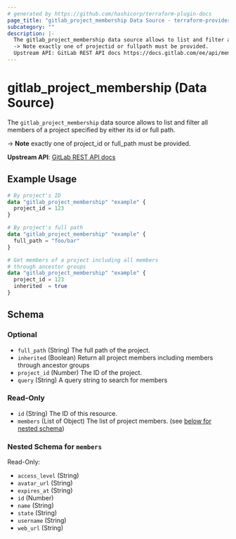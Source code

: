 ```yaml
---
# generated by https://github.com/hashicorp/terraform-plugin-docs
page_title: "gitlab_project_membership Data Source - terraform-provider-gitlab"
subcategory: ""
description: |-
  The gitlab_project_membership data source allows to list and filter all members of a project specified by either its id or full path.
  -> Note exactly one of projectid or fullpath must be provided.
  Upstream API: GitLab REST API docs https://docs.gitlab.com/ee/api/members.html#list-all-members-of-a-group-or-project
---
```


# gitlab_project_membership (Data Source)

The `gitlab_project_membership` data source allows to list and filter all members of a project specified by either its id or full path.

-> **Note** exactly one of project_id or full_path must be provided.

**Upstream API**: [GitLab REST API docs](https://docs.gitlab.com/ee/api/members.html#list-all-members-of-a-group-or-project)

## Example Usage

```terraform
# By project's ID
data "gitlab_project_membership" "example" {
  project_id = 123
}

# By project's full path
data "gitlab_project_membership" "example" {
  full_path = "foo/bar"
}

# Get members of a project including all members
# through ancestor groups
data "gitlab_project_membership" "example" {
  project_id = 123
  inherited  = true
}
```

<!-- schema generated by tfplugindocs -->
## Schema

### Optional

- `full_path` (String) The full path of the project.
- `inherited` (Boolean) Return all project members including members through ancestor groups
- `project_id` (Number) The ID of the project.
- `query` (String) A query string to search for members

### Read-Only

- `id` (String) The ID of this resource.
- `members` (List of Object) The list of project members. (see [below for nested schema](#nestedatt--members))

<a id="nestedatt--members"></a>
### Nested Schema for `members`

Read-Only:

- `access_level` (String)
- `avatar_url` (String)
- `expires_at` (String)
- `id` (Number)
- `name` (String)
- `state` (String)
- `username` (String)
- `web_url` (String)


